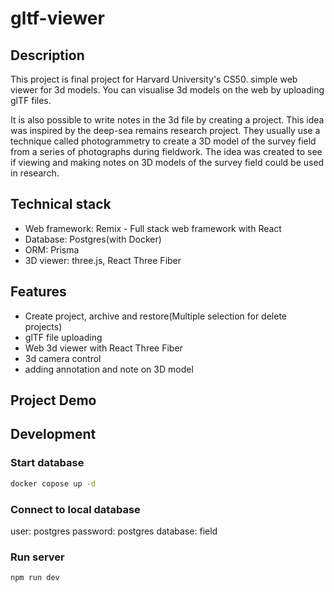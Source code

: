 # gltf-viewer

## Description
This project is final project for Harvard University's CS50.
simple web viewer for 3d models.
You can visualise 3d models on the web by uploading glTF files.

It is also possible to write notes in the 3d file by creating a project. This idea was inspired by the deep-sea remains research project. They usually use a technique called photogrammetry to create a 3D model of the survey field from a series of photographs during fieldwork. 
The idea was created to see if viewing and making notes on 3D models of the survey field could be used in research.


## Technical stack
- Web framework: Remix - Full stack web framework with React
- Database: Postgres(with Docker)
- ORM: Prisma 
- 3D viewer: three.js, React Three Fiber


## Features
- Create project, archive and restore(Multiple selection for delete projects)
- glTF file uploading
- Web 3d viewer with React Three Fiber
- 3d camera control
- adding annotation and note on 3D model

## Project Demo


## Development

### Start database

```sh
docker copose up -d 
```

### Connect to local database

user: postgres
password: postgres
database: field


### Run server

```sh
npm run dev
```
